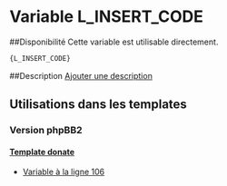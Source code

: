 # Variable L_INSERT_CODE

##Disponibilité
Cette variable est utilisable directement.

```html
{L_INSERT_CODE}
```

##Description
[Ajouter une description](https://fa-tvars.appspot.com/var/L_INSERT_CODE)

## Utilisations dans les templates

### Version phpBB2

#### [Template donate](subsilver/donate.md#readme)
* [Variable &agrave; la ligne 106](../subsilver/donate.tpl#L106)